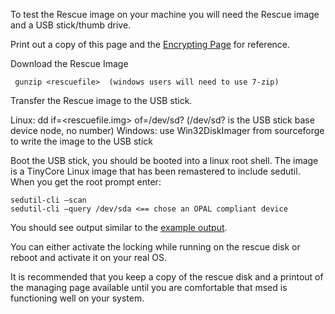 To test the Rescue image on your machine you will need the Rescue image and a USB stick/thumb drive.

Print out a copy of this page and the [Encrypting Page](https://github.com/Drive-Trust-Alliance/sedutil/wiki/Encrypting-your-drive) for reference.

Download the Rescue Image

     gunzip <rescuefile>  (windows users will need to use 7-zip)

Transfer the Rescue image to the USB stick.

Linux:  dd if=<rescuefile.img> of=/dev/sd?     (/dev/sd? is the USB stick base device node, no number)
Windows:  use Win32DiskImager from sourceforge to write the image to the USB stick

 

Boot the USB stick, you should be booted into a linux root shell.  The image is a TinyCore Linux image that has been remastered to include sedutil.   When you get the root prompt enter:

    sedutil-cli –scan
    sedutil-cli –query /dev/sda <== chose an OPAL compliant device

You should see output similar to the [example output](https://github.com/Drive-Trust-Alliance/sedutil/wiki/Sample-Output).

You can either activate the locking while running on the rescue disk or reboot and activate it on your real OS.

It is recommended that you keep a copy of the rescue disk and a printout of the managing page available until you are comfortable that msed is functioning well on your system.
